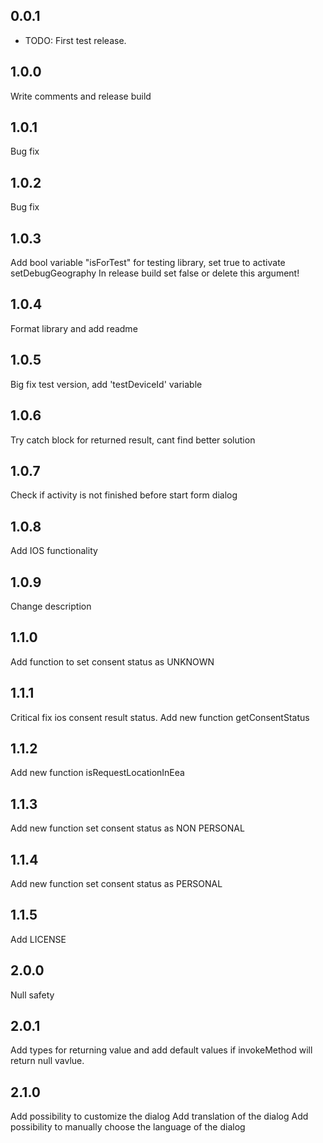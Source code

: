 ## 0.0.1

* TODO: First test release.

## 1.0.0
Write comments and release build

## 1.0.1
Bug fix

## 1.0.2
Bug fix

## 1.0.3
Add bool variable "isForTest" for testing library, set true to activate setDebugGeography
In release build set false or delete this argument!

## 1.0.4
Format library and add readme

## 1.0.5
Big fix test version, add 'testDeviceId' variable

## 1.0.6
Try catch block for returned result, cant find better solution

## 1.0.7
Check if activity is not finished before start form dialog

## 1.0.8
Add IOS functionality

## 1.0.9
Change description

## 1.1.0
Add function to set consent status as UNKNOWN

## 1.1.1
Critical fix ios consent result status. Add new function getConsentStatus 

## 1.1.2
Add new function isRequestLocationInEea 

## 1.1.3
Add new function set consent status as NON PERSONAL

## 1.1.4
Add new function set consent status as PERSONAL

## 1.1.5
Add LICENSE

## 2.0.0
Null safety

## 2.0.1
Add types for returning value and add default values if invokeMethod will return null vavlue.

## 2.1.0
Add possibility to customize the dialog
Add translation of the dialog
Add possibility to manually choose the language of the dialog